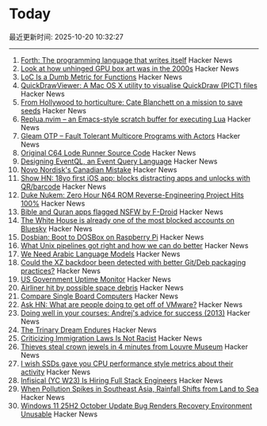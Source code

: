 # Today

最近更新时间: 2025-10-20 10:32:27

--- 
1. [Forth: The programming language that writes itself](https://ratfactor.com/forth/the_programming_language_that_writes_itself.html) Hacker News
2. [Look at how unhinged GPU box art was in the 2000s](https://www.xda-developers.com/absolutely-unhinged-gpu-box-art-from-the-early-2000s/) Hacker News
3. [LoC Is a Dumb Metric for Functions](https://theaxolot.wordpress.com/2025/10/18/loc-is-a-dumb-metric-for-functions/) Hacker News
4. [QuickDrawViewer: A Mac OS X utility to visualise QuickDraw (PICT) files](https://github.com/wiesmann/QuickDrawViewer) Hacker News
5. [From Hollywood to horticulture: Cate Blanchett on a mission to save seeds](https://www.bbc.com/news/articles/cwy7ekl4yl8o) Hacker News
6. [Replua.nvim – an Emacs-style scratch buffer for executing Lua](https://github.com/mghaight/replua.nvim) Hacker News
7. [Gleam OTP – Fault Tolerant Multicore Programs with Actors](https://github.com/gleam-lang/otp) Hacker News
8. [Original C64 Lode Runner Source Code](https://github.com/Piddewitt/Loderunner) Hacker News
9. [Designing EventQL, an Event Query Language](https://docs.eventsourcingdb.io/blog/2025/10/20/designing-eventql-an-event-query-language/) Hacker News
10. [Novo Nordisk's Canadian Mistake](https://www.science.org/content/blog-post/novo-nordisk-s-canadian-mistake) Hacker News
11. [Show HN: 18yo first iOS app: blocks distracting apps and unlocks with QR/barcode](https://apps.apple.com/us/app/recode-screen-time-control/id6752352978) Hacker News
12. [Duke Nukem: Zero Hour N64 ROM Reverse-Engineering Project Hits 100%](https://github.com/Gillou68310/DukeNukemZeroHour) Hacker News
13. [Bible and Quran apps flagged NSFW by F-Droid](https://forum.f-droid.org/t/nsfw-flag-incorrectly-added-to-bible-and-quran-apps/33401) Hacker News
14. [The White House is already one of the most blocked accounts on Bluesky](https://techcrunch.com/2025/10/19/the-white-house-is-already-one-of-the-most-blocked-accounts-on-bluesky/) Hacker News
15. [Dosbian: Boot to DOSBox on Raspberry Pi](https://cmaiolino.wordpress.com/dosbian/) Hacker News
16. [What Unix pipelines got right and how we can do better](https://programmingsimplicity.substack.com/p/what-unix-pipelines-got-right-and) Hacker News
17. [We Need Arabic Language Models](https://www.natureasia.com/en/nmiddleeast/article/10.1038/nmiddleeast.2025.142) Hacker News
18. [Could the XZ backdoor been detected with better Git/Deb packaging practices?](https://optimizedbyotto.com/post/xz-backdoor-debian-git-detection/) Hacker News
19. [US Government Uptime Monitor](https://usa-status.com/) Hacker News
20. [Airliner hit by possible space debris](https://avbrief.com/united-max-hit-by-falling-object-at-36000-feet/) Hacker News
21. [Compare Single Board Computers](https://sbc.compare/) Hacker News
22. [Ask HN: What are people doing to get off of VMware?](https://news.ycombinator.com/item?id=45635940) Hacker News
23. [Doing well in your courses: Andrej's advice for success (2013)](https://cs.stanford.edu/people/karpathy/advice.html) Hacker News
24. [The Trinary Dream Endures](https://www.robinsloan.com/lab/trinary-dream/) Hacker News
25. [Criticizing Immigration Laws Is Not Racist](https://www.maximepeabody.com/blog/immigration-in-canada) Hacker News
26. [Thieves steal crown jewels in 4 minutes from Louvre Museum](https://apnews.com/article/france-louvre-museum-robbery-a3687f330a43e0aaff68c732c4b2585b) Hacker News
27. [I wish SSDs gave you CPU performance style metrics about their activity](https://utcc.utoronto.ca/~cks/space/blog/tech/SSDWritePerfMetricsWish) Hacker News
28. [Infisical (YC W23) Is Hiring Full Stack Engineers](https://www.ycombinator.com/companies/infisical/jobs/0gY2Da1-full-stack-engineer-global) Hacker News
29. [When Pollution Spikes in Southeast Asia, Rainfall Shifts from Land to Sea](https://e360.yale.edu/digest/southeast-asia-aerosols-rainfall?asds) Hacker News
30. [Windows 11 25H2 October Update Bug Renders Recovery Environment Unusable](https://www.techpowerup.com/342032/windows-11-25h2-october-update-bug-renders-recovery-environment-unusable) Hacker News
